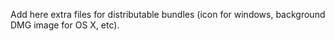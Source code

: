 Add here extra files for distributable bundles (icon for windows, background
DMG image for OS X, etc).
